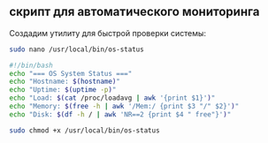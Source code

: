 ## скрипт для автоматического мониторинга

Создадим утилиту для быстрой проверки системы:

```bash
sudo nano /usr/local/bin/os-status
```

```bash
#!/bin/bash
echo "=== OS System Status ==="
echo "Hostname: $(hostname)"
echo "Uptime: $(uptime -p)"
echo "Load: $(cat /proc/loadavg | awk '{print $1}')"
echo "Memory: $(free -h | awk '/Mem:/ {print $3 "/" $2}')"
echo "Disk: $(df -h / | awk 'NR==2 {print $4 " free"}')"
```

```bash
sudo chmod +x /usr/local/bin/os-status
```
